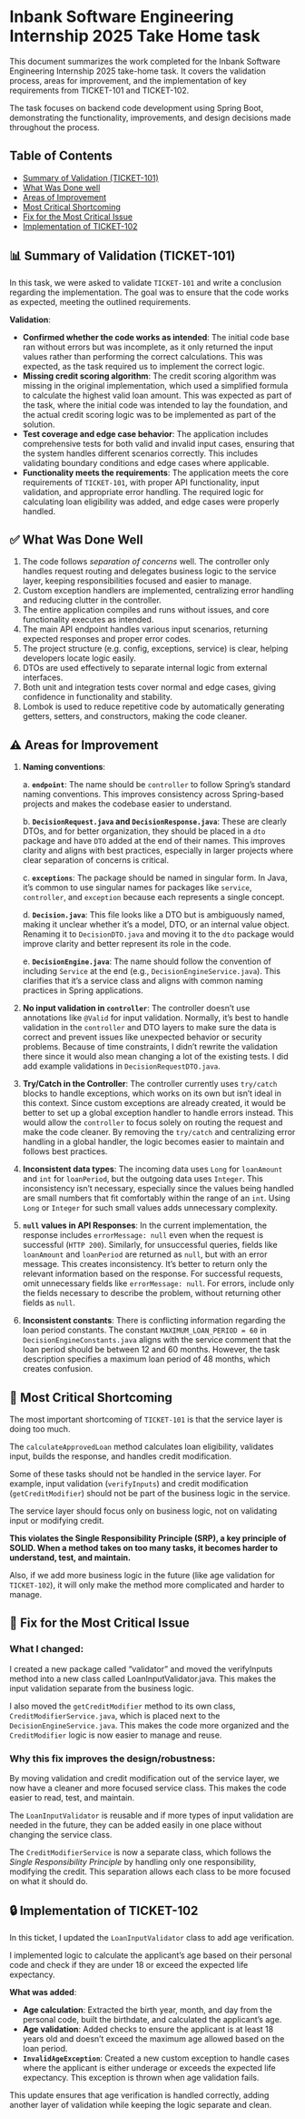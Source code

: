 # Inbank Software Engineering Internship 2025 Take Home task

This document summarizes the work completed for the Inbank Software Engineering Internship 2025 take-home task. It covers the validation process, areas for improvement, and the implementation of key requirements from TICKET-101 and TICKET-102.

The task focuses on backend code development using Spring Boot, demonstrating the functionality, improvements, and design decisions made throughout the process.

## Table of Contents

- [Summary of Validation (TICKET-101)](#-summary-of-validation-ticket-101)
- [What Was Done well](#✅-what-was-done-well)
- [Areas of Improvement](#⚠️-areas-for-improvement)
- [Most Critical Shortcoming](#🚨-most-critical-shortcoming)
- [Fix for the Most Critical Issue](#🚀-fix-for-the-most-critical-issue)
- [Implementation of TICKET-102](#🔒-implementation-of-ticket-102)

## 📊 Summary of Validation (TICKET-101)

In this task, we were asked to validate `TICKET-101` and write a conclusion regarding the implementation. The goal was to ensure that the code works as expected, meeting the outlined requirements.

**Validation**:

- **Confirmed whether the code works as intended**: The initial code base ran without errors but was incomplete, as it only returned the input values rather than performing the correct calculations. This was expected, as the task required us to implement the correct logic.
- **Missing credit scoring algorithm**: The credit scoring algorithm was missing in the original implementation, which used a simplified formula to calculate the highest valid loan amount. This was expected as part of the task, where the initial code was intended to lay the foundation, and the actual credit scoring logic was to be implemented as part of the solution.
- **Test coverage and edge case behavior**: The application includes comprehensive tests for both valid and invalid input cases, ensuring that the system handles different scenarios correctly. This includes validating boundary conditions and edge cases where applicable.
- **Functionality meets the requirements**: The application meets the core requirements of `TICKET-101`, with proper API functionality, input validation, and appropriate error handling. The required logic for calculating loan eligibility was added, and edge cases were properly handled.

## ✅ What Was Done Well

1. The code follows _separation of concerns_ well. The controller only handles request routing and delegates business logic to the service layer, keeping responsibilities focused and easier to manage.
2. Custom exception handlers are implemented, centralizing error handling and reducing clutter in the controller.
3. The entire application compiles and runs without issues, and core functionality executes as intended.
4. The main API endpoint handles various input scenarios, returning expected responses and proper error codes.
5. The project structure (e.g. config, exceptions, service) is clear, helping developers locate logic easily.
6. DTOs are used effectively to separate internal logic from external interfaces.
7. Both unit and integration tests cover normal and edge cases, giving confidence in functionality and stability.
8. Lombok is used to reduce repetitive code by automatically generating getters, setters, and constructors, making the code cleaner.

## ⚠️ Areas for Improvement

1. **Naming conventions**:

   a. **`endpoint`**: The name should be `controller` to follow Spring’s standard naming conventions. This improves consistency across Spring-based projects and makes the codebase easier to understand.

   b. **`DecisionRequest.java` and `DecisionResponse.java`**: These are clearly DTOs, and for better organization, they should be placed in a `dto` package and have `DTO` added at the end of their names. This improves clarity and aligns with best practices, especially in larger projects where clear separation of concerns is critical.

   c. **`exceptions`**: The package should be named in singular form. In Java, it’s common to use singular names for packages like `service`, `controller`, and `exception` because each represents a single concept.

   d. **`Decision.java`**: This file looks like a DTO but is ambiguously named, making it unclear whether it’s a model, DTO, or an internal value object. Renaming it to `DecisionDTO.java` and moving it to the `dto` package would improve clarity and better represent its role in the code.

   e. **`DecisionEngine.java`**: The name should follow the convention of including `Service` at the end (e.g., `DecisionEngineService.java`). This clarifies that it’s a service class and aligns with common naming practices in Spring applications.

2. **No input validation in `controller`**: The controller doesn’t use annotations like `@Valid` for input validation. Normally, it’s best to handle validation in the `controller` and DTO layers to make sure the data is correct and prevent issues like unexpected behavior or security problems. Because of time constraints, I didn’t rewrite the validation there since it would also mean changing a lot of the existing tests. I did add example validations in `DecisionRequestDTO.java`.
3. **Try/Catch in the Controller**: The controller currently uses `try/catch` blocks to handle exceptions, which works on its own but isn’t ideal in this context. Since custom exceptions are already created, it would be better to set up a global exception handler to handle errors instead. This would allow the `controller` to focus solely on routing the request and make the code cleaner. By removing the `try/catch` and centralizing error handling in a global handler, the logic becomes easier to maintain and follows best practices.
4. **Inconsistent data types**: The incoming data uses `Long` for `loanAmount` and `int` for `loanPeriod`, but the outgoing data uses `Integer`. This inconsistency isn’t necessary, especially since the values being handled are small numbers that fit comfortably within the range of an `int`. Using `Long` or `Integer` for such small values adds unnecessary complexity.
5. **`null` values in API Responses**: In the current implementation, the response includes `errorMessage: null` even when the request is successful (`HTTP 200`). Similarly, for unsuccessful queries, fields like `loanAmount` and `loanPeriod` are returned as `null`, but with an error message. This creates inconsistency. It’s better to return only the relevant information based on the response. For successful requests, omit unnecessary fields like `errorMessage: null`. For errors, include only the fields necessary to describe the problem, without returning other fields as `null`.
6. **Inconsistent constants**: There is conflicting information regarding the loan period constants. The constant `MAXIMUM_LOAN_PERIOD = 60` in `DecisionEngineConstants.java` aligns with the service comment that the loan period should be between 12 and 60 months. However, the task description specifies a maximum loan period of 48 months, which creates confusion.

## 🚨 Most Critical Shortcoming

The most important shortcoming of `TICKET-101` is that the service layer is doing too much.

The `calculateApprovedLoan` method calculates loan eligibility, validates input, builds the response, and handles credit modification.

Some of these tasks should not be handled in the service layer. For example, input validation (`verifyInputs`) and credit modification (`getCreditModifier`) should not be part of the business logic in the service.

The service layer should focus only on business logic, not on validating input or modifying credit.

**This violates the Single Responsibility Principle (SRP), a key principle of SOLID. When a method takes on too many tasks, it becomes harder to understand, test, and maintain.**

Also, if we add more business logic in the future (like age validation for `TICKET-102`), it will only make the method more complicated and harder to manage.

## 🚀 Fix for the Most Critical Issue

### What I changed:

I created a new package called “validator” and moved the verifyInputs method into a new class called LoanInputValidator.java. This makes the input validation separate from the business logic.

I also moved the `getCreditModifier` method to its own class, `CreditModifierService.java`, which is placed next to the `DecisionEngineService.java`. This makes the code more organized and the `CreditModifier` logic is now easier to manage and reuse.

### Why this fix improves the design/robustness:

By moving validation and credit modification out of the service layer, we now have a cleaner and more focused service class. This makes the code easier to read, test, and maintain.

The `LoanInputValidator` is reusable and if more types of input validation are needed in the future, they can be added easily in one place without changing the service class.

The `CreditModifierService` is now a separate class, which follows the _Single Responsibility Principle_ by handling only one responsibility, modifying the credit. This separation allows each class to be more focused on what it should do.

## 🔒 Implementation of TICKET-102

In this ticket, I updated the `LoanInputValidator` class to add age verification.

I implemented logic to calculate the applicant’s age based on their personal code and check if they are under 18 or exceed the expected life expectancy.

**What was added**:

- **Age calculation**: Extracted the birth year, month, and day from the personal code, built the birthdate, and calculated the applicant’s age.
- **Age validation**: Added checks to ensure the applicant is at least 18 years old and doesn’t exceed the maximum age allowed based on the loan period.
- **`InvalidAgeException`**: Created a new custom exception to handle cases where the applicant is either underage or exceeds the expected life expectancy. This exception is thrown when age validation fails.

This update ensures that age verification is handled correctly, adding another layer of validation while keeping the logic separate and clean.
